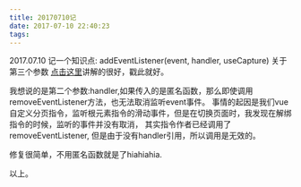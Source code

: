 ```yaml
---
title: 20170710记
date: 2017-07-10 22:40:23
tags:
---
```

2017.07.10
记一个知识点: addEventListener(event, handler, useCapture)
关于第三个参数 [点击这里](https://my.oschina.net/u/867090/blog/387380)讲解的很好，戳此就好。

我想说的是第二个参数:handler,如果传入的是匿名函数，那么即使调用removeEventListener方法，也无法取消监听event事件。
事情的起因是我们vue自定义分页指令，监听根元素指令的滑动事件，但是在切换页面时，我发现在解绑指令的时候，监听的事件并没有取消，
其实指令作者已经调用了removeEventListener, 但是由于没有handler引用，所以调用是无效的。

修复很简单，不用匿名函数就是了hiahiahia.

以上。